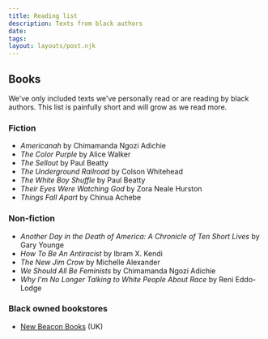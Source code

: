 ```yaml
---
title: Reading list
description: Texts from black authors
date: 
tags:
layout: layouts/post.njk
---
```


## Books
We've only included texts we've personally read or are reading by black authors. This list is painfully short and will grow as we read more.

### Fiction
- *Americanah* by Chimamanda Ngozi Adichie
- *The Color Purple* by Alice Walker
- *The Sellout* by Paul Beatty
- *The Underground Railroad* by Colson Whitehead
- *The White Boy Shuffle* by Paul Beatty
- *Their Eyes Were Watching God* by Zora Neale Hurston
- *Things Fall Apart* by Chinua Achebe

### Non-fiction
- *Another Day in the Death of America: A Chronicle of Ten Short Lives* by Gary Younge
- *How To Be An Antiracist* by Ibram X. Kendi
- *The New Jim Crow* by Michelle Alexander
- *We Should All Be Feminists* by Chimamanda Ngozi Adichie
- *Why I'm No Longer Talking to White People About Race* by Reni Eddo-Lodge

### Black owned bookstores
- [New Beacon Books](https://www.newbeaconbooks.com/) (UK)
